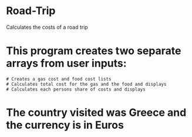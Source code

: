 # Road-Trip
Calculates the costs of a road trip
# This program creates two separate arrays from user inputs:
    # Creates a gas cost and food cost lists
    # Calculates total cost for the gas and the food and displays
    # Calculates each persons share of costs and displays
# The country visited was Greece and the currency is in Euros 
